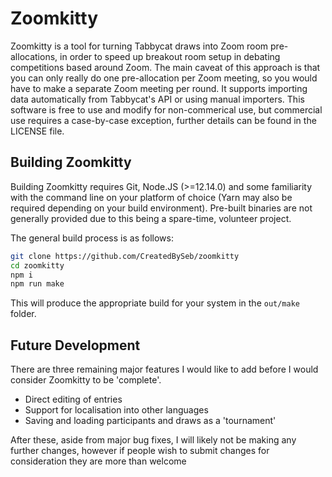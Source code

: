 # Zoomkitty

Zoomkitty is a tool for turning Tabbycat draws into Zoom room pre-allocations, in order to speed up breakout room setup in debating competitions based around Zoom. The main caveat of this approach is that you can only really do one pre-allocation per Zoom meeting, so you would have to make a separate Zoom meeting per round. It supports importing data automatically from Tabbycat's API or using manual importers. This software is free to use and modify for non-commerical use, but commercial use requires a case-by-case exception, further details can be found in the LICENSE file.

## Building Zoomkitty

Building Zoomkitty requires Git, Node.JS (>=12.14.0) and some familiarity with the command line on your platform of choice (Yarn may also be required depending on your build environment). Pre-built binaries are not generally provided due to this being a spare-time, volunteer project.

The general build process is as follows:
```bash
git clone https://github.com/CreatedBySeb/zoomkitty
cd zoomkitty
npm i
npm run make
```
This will produce the appropriate build for your system in the `out/make` folder.

## Future Development

There are three remaining major features I would like to add before I would consider Zoomkitty to be 'complete'.

* Direct editing of entries
* Support for localisation into other languages
* Saving and loading participants and draws as a 'tournament'

After these, aside from major bug fixes, I will likely not be making any further changes, however if people wish to submit changes for consideration they are more than welcome
